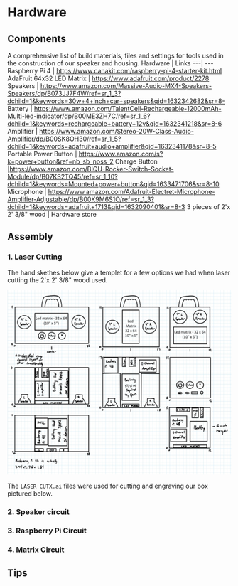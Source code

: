 # Hardware
## Components
A comprehensive list of build materials, files and settings for tools used in the construction of our speaker and housing.
Hardware | Links
---| ---
Raspberry Pi 4  | https://www.canakit.com/raspberry-pi-4-starter-kit.html  
AdaFruit 64x32 LED Matrix | https://www.adafruit.com/product/2278
Speakers | https://www.amazon.com/Massive-Audio-MX4-Speakers-Speakers/dp/B073JJ7F4W/ref=sr_1_3?dchild=1&keywords=30w+4+inch+car+speakers&qid=1632342682&sr=8- 
Battery | https://www.amazon.com/TalentCell-Rechargeable-12000mAh-Multi-led-indicator/dp/B00ME3ZH7C/ref=sr_1_6?dchild=1&keywords=rechargeable+battery+12v&qid=1632341218&sr=8-6
Amplifier | https://www.amazon.com/Stereo-20W-Class-Audio-Amplifier/dp/B00SK8OH30/ref=sr_1_5?dchild=1&keywords=adafruit+audio+amplifier&qid=1632341178&sr=8-5
Portable Power Button | https://www.amazon.com/s?k=power+button&ref=nb_sb_noss_2
Charge Button |https://www.amazon.com/BIQU-Rocker-Switch-Socket-Module/dp/B07KS2TQ45/ref=sr_1_10?dchild=1&keywords=Mounted+power+button&qid=1633471706&sr=8-10
Microphone | https://www.amazon.com/Adafruit-Electret-Microphone-Amplifier-Adjustable/dp/B00K9M6S1O/ref=sr_1_3?dchild=1&keywords=adafruit+1713&qid=1632090401&sr=8-3
3 pieces of 2'x 2' 3/8" wood | Hardware store  

## Assembly

### 1. Laser Cutting
The hand skethes below give a templet for a few options we had when laser cutting the 2'x 2' 3/8" wood used.

![Hand Sketches](https://github.com/macshaughnessy3/PAWS/blob/main/Hardware/Led%20matrix%20-%2032%20x%2064%20%20(10”%20x%205”).jpeg?raw=true)

The `LASER CUTX.ai` files were used for cutting and engraving our box pictured below.

### 2. Speaker circuit

### 3. Raspberry Pi Circuit

### 4. Matrix Circuit

## Tips

